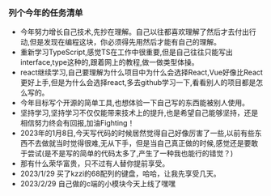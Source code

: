 ### 列个今年的任务清单
- 今年努力增长自己技术,先抄在理解。自己以往都喜欢理解了然后才去付出行动,但是发现在编程这块，你必须得先用然后才能有自己的理解。
- 重新学习TypeScript,感觉TS在工作中很重要,但是自己往往只能写出interface,type这种的,跟着网上的教程,做一做类型体操。
- react继续学习,自己要理解为什么项目中为什么会选择React,Vue好像比React更好上手,但是为什么会选择react,多去github学习一下,看看别人的项目都是怎么写的。
- 今年目标写个开源的简单工具,也想体验一下自己写的东西能被别人使用。
- 坚持学习,坚持学习不仅仅能带来技术上的提升,也是希望自己能够坚持，还是相信努力终会有回报,加油Fighting！
- 2023年的1月8日,今天写代码的时候居然觉得自己好像厉害了一些,以前有些东西不去做就当时觉得很难,无从下手，但是当自己真正做的时候,感觉还是要敢于尝试(是不是写的简单的代码太多了,产生了一种我也能行的错觉？)
- 那有什么荣华富贵，只不过有人替你提前享受。
- 2023/1/29 买了kzzi的68配列的键盘，哈哈，让我先享受几天。
- 2023/2/29 自己做的c端的小模块今天上线了嘿嘿
